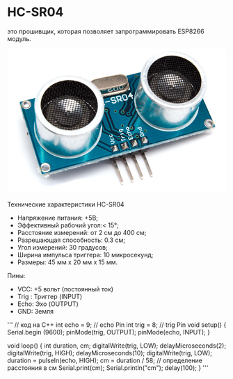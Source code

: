 # HC-SR04
 это прошивщик, которая позволяет запрограммировать ESP8266 модуль.
 
 ![Wiring](Resources/Images/HC-SR04.png)
 
Технические характеристики HC-SR04

- Напряжение питания: +5В;
- Эффективный рабочий угол:< 15°;
- Расстояние измерений: от 2 см до 400 см;
- Разрешающая способность: 0.3 см;
- Угол измерений: 30 градусов;
- Ширина импульса триггера: 10 микросекунд;
- Размеры: 45 мм x 20 мм x 15 мм.

Пины:
- VCC: +5 вольт (постоянный ток)
- Trig : Триггер (INPUT)
- Echo: Эхо (OUTPUT)
- GND: Земля

'''
// код на C++
int echo = 9; // echo Pin
int trig = 8; // trig Pin
void setup() { 
  Serial.begin (9600); 
  pinMode(trig, OUTPUT); 
  pinMode(echo, INPUT); 
} 
 
void loop() { 
  int duration, cm; 
  digitalWrite(trig, LOW); 
  delayMicroseconds(2); 
  digitalWrite(trig, HIGH); 
  delayMicroseconds(10); 
  digitalWrite(trig, LOW); 
  duration = pulseIn(echo, HIGH); 
  cm = duration / 58; // определение расстояния в см
  Serial.print(cm); 
  Serial.println("cm"); 
  delay(100);
}
'''

